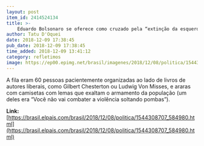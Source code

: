 ```yaml
---
layout: post
item_id: 2414524134
title: >-
    Eduardo Bolsonaro se oferece como cruzado pela “extinção da esquerda” na América Latina
author: Tatu D'Oquei
date: 2018-12-09 17:38:45
pub_date: 2018-12-09 17:38:45
time_added: 2018-12-09 13:41:12
category: refletimos
image: https://ep00.epimg.net/brasil/imagenes/2018/12/08/politica/1544308707_584980_1544310064_rrss_normal.jpg
---
```


A fila eram 60 pessoas pacientemente organizadas ao lado de livros de autores liberais, como Gilbert Chesterton ou Ludwig Von Misses, e araras com camisetas com lemas que exaltam o armamento da população (um deles era “Você não vai combater a violência soltando pombas”).

**Link:** [https://brasil.elpais.com/brasil/2018/12/08/politica/1544308707_584980.html](https://brasil.elpais.com/brasil/2018/12/08/politica/1544308707_584980.html)

